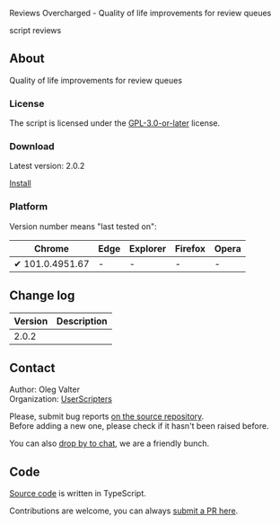 Reviews Overcharged - Quality of life improvements for review queues

script reviews


<!-- thumbnail:  -->
<!-- version: 2.0.2 -->
<!-- tag: script -->
<!-- excerpt: Quality of life improvements for review queues -->


## About

Quality of life improvements for review queues

### License

The script is licensed under the [GPL-3.0-or-later](https://spdx.org/licenses/GPL-3.0-or-later) license.

### Download

Latest version: 2.0.2

[Install](https://github.com/userscripters/reviews-overcharged/raw/master/dist/modern/index.user.js)

### Platform

Version number means "last tested on":

| Chrome | Edge | Explorer | Firefox | Opera |
| - | - | - | - | - |
| ✔ 101.0.4951.67 | - | - | - | - |

## Change log

| Version    | Description |
| ---------- | ----------- |
| 2.0.2 |             |

## Contact

Author: Oleg Valter
<br>Organization: [UserScripters](https://github.com/userscripters)

Please, submit bug reports [on the source repository](https://github.com/reviews-overcharged/issues).
<br>Before adding a new one, please check if it hasn't been raised before.

You can also [drop by to chat](https://chat.stackoverflow.com/rooms/214345), we are a friendly bunch.

## Code

[Source code](https://github.com/reviews-overcharged/blob/master/src/index.ts) is written in TypeScript.

Contributions are welcome, you can always [submit a PR here](https://github.com/reviews-overcharged/pulls).
